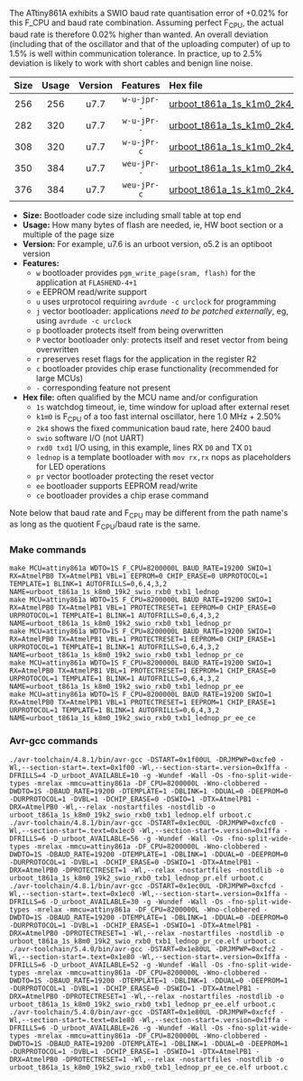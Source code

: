 The ATtiny861A exhibits a SWIO baud rate quantisation error of +0.02% for this F_CPU and baud rate combination. Assuming perfect F<sub>CPU</sub>, the actual baud rate is therefore 0.02% higher than wanted. An overall deviation (including that of the oscillator and that of the uploading computer) of up to 1.5% is well within communication tolerance. In practice, up to 2.5% deviation is likely to work with short cables and benign line noise.

|Size|Usage|Version|Features|Hex file|
|:-:|:-:|:-:|:-:|:--|
|256|256|u7.7|`w-u-jpr--`|[urboot_t861a_1s_k1m0_2k4_swio_rxb0_txb1_lednop.hex](https://raw.githubusercontent.com/stefanrueger/urboot.hex/main/mcus/attiny861a/watchdog_1_s/internal_oscillator_k%2B2.50%25/%2B1m000000_hz/%2B%2B%2B2k4_baud/swio_rxb0_txb1/lednop/urboot_t861a_1s_k1m0_2k4_swio_rxb0_txb1_lednop.hex)|
|282|320|u7.7|`w-u-jPr--`|[urboot_t861a_1s_k1m0_2k4_swio_rxb0_txb1_lednop_pr.hex](https://raw.githubusercontent.com/stefanrueger/urboot.hex/main/mcus/attiny861a/watchdog_1_s/internal_oscillator_k%2B2.50%25/%2B1m000000_hz/%2B%2B%2B2k4_baud/swio_rxb0_txb1/lednop/urboot_t861a_1s_k1m0_2k4_swio_rxb0_txb1_lednop_pr.hex)|
|308|320|u7.7|`w-u-jPr-c`|[urboot_t861a_1s_k1m0_2k4_swio_rxb0_txb1_lednop_pr_ce.hex](https://raw.githubusercontent.com/stefanrueger/urboot.hex/main/mcus/attiny861a/watchdog_1_s/internal_oscillator_k%2B2.50%25/%2B1m000000_hz/%2B%2B%2B2k4_baud/swio_rxb0_txb1/lednop/urboot_t861a_1s_k1m0_2k4_swio_rxb0_txb1_lednop_pr_ce.hex)|
|350|384|u7.7|`weu-jPr--`|[urboot_t861a_1s_k1m0_2k4_swio_rxb0_txb1_lednop_pr_ee.hex](https://raw.githubusercontent.com/stefanrueger/urboot.hex/main/mcus/attiny861a/watchdog_1_s/internal_oscillator_k%2B2.50%25/%2B1m000000_hz/%2B%2B%2B2k4_baud/swio_rxb0_txb1/lednop/urboot_t861a_1s_k1m0_2k4_swio_rxb0_txb1_lednop_pr_ee.hex)|
|376|384|u7.7|`weu-jPr-c`|[urboot_t861a_1s_k1m0_2k4_swio_rxb0_txb1_lednop_pr_ee_ce.hex](https://raw.githubusercontent.com/stefanrueger/urboot.hex/main/mcus/attiny861a/watchdog_1_s/internal_oscillator_k%2B2.50%25/%2B1m000000_hz/%2B%2B%2B2k4_baud/swio_rxb0_txb1/lednop/urboot_t861a_1s_k1m0_2k4_swio_rxb0_txb1_lednop_pr_ee_ce.hex)|

- **Size:** Bootloader code size including small table at top end
- **Usage:** How many bytes of flash are needed, ie, HW boot section or a multiple of the page size
- **Version:** For example, u7.6 is an urboot version, o5.2 is an optiboot version
- **Features:**
  + `w` bootloader provides `pgm_write_page(sram, flash)` for the application at `FLASHEND-4+1`
  + `e` EEPROM read/write support
  + `u` uses urprotocol requiring `avrdude -c urclock` for programming
  + `j` vector bootloader: applications *need to be patched externally*, eg, using `avrdude -c urclock`
  + `p` bootloader protects itself from being overwritten
  + `P` vector bootloader only: protects itself and reset vector from being overwritten
  + `r` preserves reset flags for the application in the register R2
  + `c` bootloader provides chip erase functionality (recommended for large MCUs)
  + `-` corresponding feature not present
- **Hex file:** often qualified by the MCU name and/or configuration
  + `1s` watchdog timeout, ie, time window for upload after external reset
  + `k1m0` is F<sub>CPU</sub> of a too fast internal oscillator, here 1.0 MHz + 2.50%
  + `2k4` shows the fixed communication baud rate, here 2400 baud
  + `swio` software I/O (not UART)
  + `rxd0 txd1` I/O using, in this example, lines RX `D0` and TX `D1`
  + `lednop` is a template bootloader with `mov rx,rx` nops as placeholders for LED operations
  + `pr` vector bootloader protecting the reset vector
  + `ee` bootloader supports EEPROM read/write
  + `ce` bootloader provides a chip erase command


Note below that baud rate and F<sub>CPU</sub> may be different from the path name's as long as the quotient F<sub>CPU</sub>/baud rate is the same.

### Make commands
```
make MCU=attiny861a WDTO=1S F_CPU=8200000L BAUD_RATE=19200 SWIO=1 RX=AtmelPB0 TX=AtmelPB1 VBL=1 EEPROM=0 CHIP_ERASE=0 URPROTOCOL=1 TEMPLATE=1 BLINK=1 AUTOFRILLS=0,6,4,3,2 NAME=urboot_t861a_1s_k8m0_19k2_swio_rxb0_txb1_lednop
make MCU=attiny861a WDTO=1S F_CPU=8200000L BAUD_RATE=19200 SWIO=1 RX=AtmelPB0 TX=AtmelPB1 VBL=1 PROTECTRESET=1 EEPROM=0 CHIP_ERASE=0 URPROTOCOL=1 TEMPLATE=1 BLINK=1 AUTOFRILLS=0,6,4,3,2 NAME=urboot_t861a_1s_k8m0_19k2_swio_rxb0_txb1_lednop_pr
make MCU=attiny861a WDTO=1S F_CPU=8200000L BAUD_RATE=19200 SWIO=1 RX=AtmelPB0 TX=AtmelPB1 VBL=1 PROTECTRESET=1 EEPROM=0 CHIP_ERASE=1 URPROTOCOL=1 TEMPLATE=1 BLINK=1 AUTOFRILLS=0,6,4,3,2 NAME=urboot_t861a_1s_k8m0_19k2_swio_rxb0_txb1_lednop_pr_ce
make MCU=attiny861a WDTO=1S F_CPU=8200000L BAUD_RATE=19200 SWIO=1 RX=AtmelPB0 TX=AtmelPB1 VBL=1 PROTECTRESET=1 EEPROM=1 CHIP_ERASE=0 URPROTOCOL=1 TEMPLATE=1 BLINK=1 AUTOFRILLS=0,6,4,3,2 NAME=urboot_t861a_1s_k8m0_19k2_swio_rxb0_txb1_lednop_pr_ee
make MCU=attiny861a WDTO=1S F_CPU=8200000L BAUD_RATE=19200 SWIO=1 RX=AtmelPB0 TX=AtmelPB1 VBL=1 PROTECTRESET=1 EEPROM=1 CHIP_ERASE=1 URPROTOCOL=1 TEMPLATE=1 BLINK=1 AUTOFRILLS=0,6,4,3,2 NAME=urboot_t861a_1s_k8m0_19k2_swio_rxb0_txb1_lednop_pr_ee_ce
```

### Avr-gcc commands
```
./avr-toolchain/4.8.1/bin/avr-gcc -DSTART=0x1f00UL -DRJMPWP=0xcfe0 -Wl,--section-start=.text=0x1f00 -Wl,--section-start=.version=0x1ffa -DFRILLS=4 -D_urboot_AVAILABLE=10 -g -Wundef -Wall -Os -fno-split-wide-types -mrelax -mmcu=attiny861a -DF_CPU=8200000L -Wno-clobbered -DWDTO=1S -DBAUD_RATE=19200 -DTEMPLATE=1 -DBLINK=1 -DDUAL=0 -DEEPROM=0 -DURPROTOCOL=1 -DVBL=1 -DCHIP_ERASE=0 -DSWIO=1 -DTX=AtmelPB1 -DRX=AtmelPB0 -Wl,--relax -nostartfiles -nostdlib -o urboot_t861a_1s_k8m0_19k2_swio_rxb0_txb1_lednop.elf urboot.c
./avr-toolchain/4.8.1/bin/avr-gcc -DSTART=0x1ec0UL -DRJMPWP=0xcfc0 -Wl,--section-start=.text=0x1ec0 -Wl,--section-start=.version=0x1ffa -DFRILLS=6 -D_urboot_AVAILABLE=56 -g -Wundef -Wall -Os -fno-split-wide-types -mrelax -mmcu=attiny861a -DF_CPU=8200000L -Wno-clobbered -DWDTO=1S -DBAUD_RATE=19200 -DTEMPLATE=1 -DBLINK=1 -DDUAL=0 -DEEPROM=0 -DURPROTOCOL=1 -DVBL=1 -DCHIP_ERASE=0 -DSWIO=1 -DTX=AtmelPB1 -DRX=AtmelPB0 -DPROTECTRESET=1 -Wl,--relax -nostartfiles -nostdlib -o urboot_t861a_1s_k8m0_19k2_swio_rxb0_txb1_lednop_pr.elf urboot.c
./avr-toolchain/4.8.1/bin/avr-gcc -DSTART=0x1ec0UL -DRJMPWP=0xcfcd -Wl,--section-start=.text=0x1ec0 -Wl,--section-start=.version=0x1ffa -DFRILLS=6 -D_urboot_AVAILABLE=30 -g -Wundef -Wall -Os -fno-split-wide-types -mrelax -mmcu=attiny861a -DF_CPU=8200000L -Wno-clobbered -DWDTO=1S -DBAUD_RATE=19200 -DTEMPLATE=1 -DBLINK=1 -DDUAL=0 -DEEPROM=0 -DURPROTOCOL=1 -DVBL=1 -DCHIP_ERASE=1 -DSWIO=1 -DTX=AtmelPB1 -DRX=AtmelPB0 -DPROTECTRESET=1 -Wl,--relax -nostartfiles -nostdlib -o urboot_t861a_1s_k8m0_19k2_swio_rxb0_txb1_lednop_pr_ce.elf urboot.c
./avr-toolchain/5.4.0/bin/avr-gcc -DSTART=0x1e80UL -DRJMPWP=0xcfc2 -Wl,--section-start=.text=0x1e80 -Wl,--section-start=.version=0x1ffa -DFRILLS=6 -D_urboot_AVAILABLE=52 -g -Wundef -Wall -Os -fno-split-wide-types -mrelax -mmcu=attiny861a -DF_CPU=8200000L -Wno-clobbered -DWDTO=1S -DBAUD_RATE=19200 -DTEMPLATE=1 -DBLINK=1 -DDUAL=0 -DEEPROM=1 -DURPROTOCOL=1 -DVBL=1 -DCHIP_ERASE=0 -DSWIO=1 -DTX=AtmelPB1 -DRX=AtmelPB0 -DPROTECTRESET=1 -Wl,--relax -nostartfiles -nostdlib -o urboot_t861a_1s_k8m0_19k2_swio_rxb0_txb1_lednop_pr_ee.elf urboot.c
./avr-toolchain/5.4.0/bin/avr-gcc -DSTART=0x1e80UL -DRJMPWP=0xcfcf -Wl,--section-start=.text=0x1e80 -Wl,--section-start=.version=0x1ffa -DFRILLS=6 -D_urboot_AVAILABLE=26 -g -Wundef -Wall -Os -fno-split-wide-types -mrelax -mmcu=attiny861a -DF_CPU=8200000L -Wno-clobbered -DWDTO=1S -DBAUD_RATE=19200 -DTEMPLATE=1 -DBLINK=1 -DDUAL=0 -DEEPROM=1 -DURPROTOCOL=1 -DVBL=1 -DCHIP_ERASE=1 -DSWIO=1 -DTX=AtmelPB1 -DRX=AtmelPB0 -DPROTECTRESET=1 -Wl,--relax -nostartfiles -nostdlib -o urboot_t861a_1s_k8m0_19k2_swio_rxb0_txb1_lednop_pr_ee_ce.elf urboot.c
```

